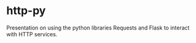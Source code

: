http-py
=======

Presentation on using the python libraries Requests and Flask to interact with HTTP services.
